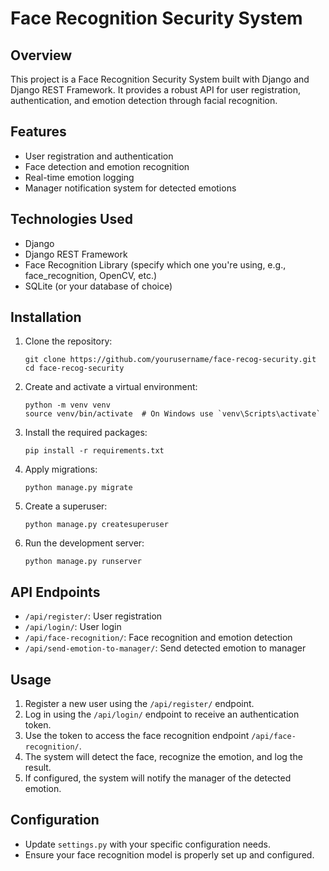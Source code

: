 # Face Recognition Security System

## Overview
This project is a Face Recognition Security System built with Django and Django REST Framework. It provides a robust API for user registration, authentication, and emotion detection through facial recognition.

## Features
- User registration and authentication
- Face detection and emotion recognition
- Real-time emotion logging
- Manager notification system for detected emotions

## Technologies Used
- Django
- Django REST Framework
- Face Recognition Library (specify which one you're using, e.g., face_recognition, OpenCV, etc.)
- SQLite (or your database of choice)

## Installation

1. Clone the repository:
   ```
   git clone https://github.com/yourusername/face-recog-security.git
   cd face-recog-security
   ```

2. Create and activate a virtual environment:
   ```
   python -m venv venv
   source venv/bin/activate  # On Windows use `venv\Scripts\activate`
   ```

3. Install the required packages:
   ```
   pip install -r requirements.txt
   ```

4. Apply migrations:
   ```
   python manage.py migrate
   ```

5. Create a superuser:
   ```
   python manage.py createsuperuser
   ```

6. Run the development server:
   ```
   python manage.py runserver
   ```

## API Endpoints

- `/api/register/`: User registration
- `/api/login/`: User login
- `/api/face-recognition/`: Face recognition and emotion detection
- `/api/send-emotion-to-manager/`: Send detected emotion to manager

## Usage

1. Register a new user using the `/api/register/` endpoint.
2. Log in using the `/api/login/` endpoint to receive an authentication token.
3. Use the token to access the face recognition endpoint `/api/face-recognition/`.
4. The system will detect the face, recognize the emotion, and log the result.
5. If configured, the system will notify the manager of the detected emotion.

## Configuration

- Update `settings.py` with your specific configuration needs.
- Ensure your face recognition model is properly set up and configured.
